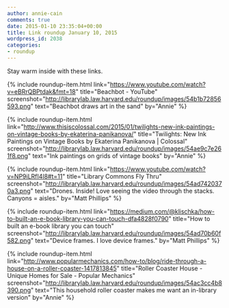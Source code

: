 ```yaml
---
author: annie-cain
comments: true
date: 2015-01-10 23:35:04+00:00
title: Link roundup January 10, 2015
wordpress_id: 2038
categories:
- roundup
---
```


Stay warm inside with these links.

{% include roundup-item.html
  link="https://www.youtube.com/watch?v=eBRrQBPtdak&fmt=18"
  title="Beachbot - YouTube"
  screenshot="http://librarylab.law.harvard.edu/roundup/images/54b1b72856593.png"
  text="Beachbot draws art in the sand"
  by="Annie"
%}

{% include roundup-item.html
  link="http://www.thisiscolossal.com/2015/01/twilights-new-ink-paintings-on-vintage-books-by-ekaterina-panikanova/"
  title="Twilights: New Ink Paintings on Vintage Books by Ekaterina Panikanova | Colossal"
  screenshot="http://librarylab.law.harvard.edu/roundup/images/54ae9c7e261f8.png"
  text="Ink paintings on grids of vintage books"
  by="Annie"
%}

{% include roundup-item.html
  link="https://www.youtube.com/watch?v=NP9iLRfI4l8#t=11"
  title="Library Commons Fly Thru"
  screenshot="http://librarylab.law.harvard.edu/roundup/images/54ad7420370a3.png"
  text="Drones. Inside! Love seeing the video through the stacks. Canyons = aisles."
  by="Matt Phillips"
%}

{% include roundup-item.html
  link="https://medium.com/@klischka/how-to-built-an-e-book-library-you-can-touch-dfa4828f0790"
  title="How to built an e-book library you can touch"
  screenshot="http://librarylab.law.harvard.edu/roundup/images/54ad70b60f582.png"
  text="Device frames. I love device frames."
  by="Matt Phillips"
%}

{% include roundup-item.html
  link="http://www.popularmechanics.com/how-to/blog/ride-through-a-house-on-a-roller-coaster-1417813845"
  title="Roller Coaster House - Unique Homes for Sale - Popular Mechanics"
  screenshot="http://librarylab.law.harvard.edu/roundup/images/54ac3cc4b8390.png"
  text="This household roller coaster makes me want an in-library version"
  by="Annie"
%}
